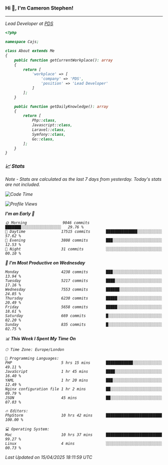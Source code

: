 ### Hi 👋, I'm Cameron Stephen!
<hr>
<p><em>Lead Developer at <a href="https://prindatasolutions.co.uk">PDS</a></p>


```php
<?php

namespace Cajs;

class About extends Me
{
    public function getCurrentWorkplace(): array
    {
        return [
            'workplace' => [
                'company' => 'PDS',
                'position' => 'Lead Developer'
            ]
        ];
    }

    public function getDailyKnowledge(): array
    {
        return [
            Php::class,
            Javascript::class,
            Laravel::class,
            Symfony::class,
            Go::class,
        ];
    }
}
```

### 📈 Stats
<p><em>Note - Stats are calculated as the last 7 days from yesterday. Today's stats are not included.</em></p>


<!--START_SECTION:waka-->
![Code Time](http://img.shields.io/badge/Code%20Time-4%2C462%20hrs%2032%20mins-blue)

![Profile Views](http://img.shields.io/badge/Profile%20Views-0-blue)

**I'm an Early 🐤** 

```text
🌞 Morning                9046 commits        ███████░░░░░░░░░░░░░░░░░░   29.76 % 
🌆 Daytime                17515 commits       ██████████████░░░░░░░░░░░   57.62 % 
🌃 Evening                3808 commits        ███░░░░░░░░░░░░░░░░░░░░░░   12.53 % 
🌙 Night                  31 commits          ░░░░░░░░░░░░░░░░░░░░░░░░░   00.10 % 
```
📅 **I'm Most Productive on Wednesday** 

```text
Monday                   4238 commits        ███░░░░░░░░░░░░░░░░░░░░░░   13.94 % 
Tuesday                  5217 commits        ████░░░░░░░░░░░░░░░░░░░░░   17.16 % 
Wednesday                7553 commits        ██████░░░░░░░░░░░░░░░░░░░   24.85 % 
Thursday                 6230 commits        █████░░░░░░░░░░░░░░░░░░░░   20.49 % 
Friday                   5658 commits        █████░░░░░░░░░░░░░░░░░░░░   18.61 % 
Saturday                 669 commits         █░░░░░░░░░░░░░░░░░░░░░░░░   02.20 % 
Sunday                   835 commits         █░░░░░░░░░░░░░░░░░░░░░░░░   02.75 % 
```


📊 **This Week I Spent My Time On** 

```text
🕑︎ Time Zone: Europe/London

💬 Programming Languages: 
PHP                      5 hrs 15 mins       ████████████░░░░░░░░░░░░░   49.11 % 
JavaScript               1 hr 45 mins        ████░░░░░░░░░░░░░░░░░░░░░   16.40 % 
YAML                     1 hr 20 mins        ███░░░░░░░░░░░░░░░░░░░░░░   12.49 % 
Nginx configuration file 1 hr 2 mins         ██░░░░░░░░░░░░░░░░░░░░░░░   09.79 % 
JSON                     45 mins             ██░░░░░░░░░░░░░░░░░░░░░░░   07.03 % 

🔥 Editors: 
PhpStorm                 10 hrs 42 mins      █████████████████████████   100.00 % 

💻 Operating System: 
Mac                      10 hrs 37 mins      █████████████████████████   99.27 % 
Linux                    4 mins              ░░░░░░░░░░░░░░░░░░░░░░░░░   00.73 % 
```


 Last Updated on 15/04/2025 18:11:59 UTC
<!--END_SECTION:waka-->
